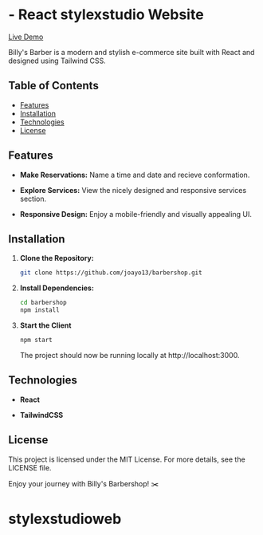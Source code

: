 # - React stylexstudio Website

[Live Demo](https://billysbarber.netlify.app)

Billy's Barber is a modern and stylish e-commerce site built with React and designed using Tailwind CSS.

## Table of Contents

- [Features](#features)
- [Installation](#installation)
- [Technologies](#technologies)
- [License](#license)

## Features

- **Make Reservations:** Name a time and date and recieve conformation.

- **Explore Services:** View the nicely designed and responsive services section.

- **Responsive Design:** Enjoy a mobile-friendly and visually appealing UI.

## Installation

1. **Clone the Repository:**

   ```bash
   git clone https://github.com/joayo13/barbershop.git
   ```

2. **Install Dependencies:**

   ```bash
   cd barbershop
   npm install
   ```

3. **Start the Client**

   ```bash
   npm start
   ```

   The project should now be running locally at http://localhost:3000.

## Technologies

- **React**

- **TailwindCSS**

## License

This project is licensed under the MIT License. For more details, see the LICENSE file.

Enjoy your journey with Billy's Barbershop! ✂️
# stylexstudioweb
